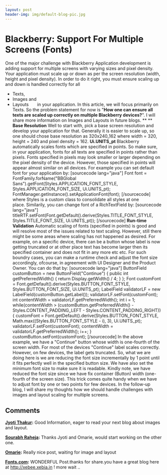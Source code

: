 ```yaml
---
layout: post
header-img: img/default-blog-pic.jpg
---
```


# Blackberry: Support For Multiple Screens (Fonts) 

One of the major challenge with Blackberry Application development is adding support for multiple screens with varying sizes and pixel density. Your application must scale up or down as per the screen resolution (width, height and pixel density). In order to do it right, you must ensure scaling up and down is handled correctly for all 

  * Texts, 
  * Images and
  * Layouts
      in your application. In this article, we will focus primarily on Texts. So the problem statement for now is "**How one can ensure all texts are scaled up correctly on multiple Blackberry devices?**". I will share more information on Images and Layouts in future blogs. ** ** **Base Resolution** Well to start with, pick a base screen resolution and develop your application for that. Generally it is easier to scale up, so one should chose base resolution as 320x240_162 where width = 320, height = 240 and pixel density = 162. **Ui.UNITS_pt** Blackberry automatically scales fonts which are specified in points. So make sure, in your application, fonts for all texts are specified in points rather than pixels. Fonts specified in pixels may look smaller or larger depending on the pixel density of the device. However, those specified in points will appear almost similar on all devices. For example you can set default font for your application by: [sourcecode lang="java"] Font font = FontFamily.forName("BBGlobal Sans").getFont(Styles.APPLICATION_FONT_STYLE, Styles.APPLICATION_FONT_SIZE, Ui.UNITS_pt); FontManager.getInstance().setApplicationFont(font); [/sourcecode] where Styles is a custom class to consolidate all styles at one place. Similarily, you can change font of a RichTextField by: [sourcecode lang="java"] titleRTF.setFont(Font.getDefault().derive(Styles.TITLE_FONT_STYLE, Styles.TITLE_FONT_SIZE, Ui.UNITS_pt)); [/sourcecode] **Run-time Validation** Automatic scaling of fonts (specified in points) is good and will resolve most of the issues related to text scaling. However, still there might be some areas where scaling has not happened as desired. For example, on a specific device, there can be a button whose label is now getting truncated or at other place text has become larger then its specified container and does not fit in any more etc etc. For such boundry cases, you can make a runtime check and adjust the font size accordingly, ofcourse, in agreement with UI Designer and the Product Owner. You can do that by: [sourcecode lang="java"] ButtonField customButton = new ButtonField("Continue") { public int getPreferredWidth() { return Display.getWidth() / 4; } }; Font customFont = Font.getDefault().derive(Styles.BUTTON_FONT_STYLE, Styles.BUTTON_FONT_SIZE, Ui.UNITS_pt); LabelField validatorLF = new LabelField(customButton.getLabel()); validatorLF.setFont(customFont); int contentWidth = validatorLF.getPreferredWidth(); int i = 1; while(contentWidth > (customButton.getPreferredWidth() - Styles.CONTENT_PADDING_LEFT - Styles.CONTENT_PADDING_RIGHT)) { customFont = Font.getDefault().derive(Styles.BUTTON_FONT_STYLE, Math.max((Styles.BUTTON_FONT_STYLE - i), 3), Ui.UNITS_pt); validatorLF.setFont(customFont); contentWidth = validatorLF.getPreferredWidth(); i++; } customButton.setFont(customFont); [/sourcecode] In the above example, we have a "Continue" button whose width is one-fourth of the screen width. For most of the devices "Continue" label scales correctly. However, on few devices, the label gets truncated. So, what we are doing here is we are reducing the font size incrementally by 1 point until it fits perfectly well in the specified button size. We have also set the minimum font size to make sure it is readable. Kindly note, we have reduced the font size since we have fix container (Button) width (one-fourth of the screen size). This trick comes quite handy when we have to adjust font by one or two points for few devices. In the follow-up blog, I will share my thoughts how we should handle challenges with images and layout scaling for multiple screens.

## Comments

**[Jyoti Thakur](#7567 "2012-02-15 10:54:09"):** Good Information, eager to read your next blog about images and layout.

**[Sourabh Raheja](#7881 "2012-03-08 22:16:13"):** Thanks Jyoti and Omarie, would start working on the other one.

**[Omarie](#7871 "2012-03-07 15:47:23"):** Really nice post, waiting for image and layout

**[Fonts.com](#9031 "2012-06-13 08:22:38"):** WONDERFUL Post.thanks for share.you have a great blog here at http://xebee.xebia.in ! more wait ..


